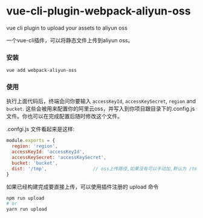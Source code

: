 # vue-cli-plugin-webpack-aliyun-oss

vue cli plugin to upload your assets to aliyun oss

一个vue-cli插件，可以将静态文件上传到aliyun oss。



### 安装

```sh
vue add webpack-aliyun-oss
```



### 使用

执行上面代码后，终端会问你要输入 `accessKeyId`, `accessKeySecret`, `region` and  `bucket`. 这些会被用来配置你的阿里云oss，并写入到你项目跟目录下的.config.js文件。你也可以在完成配置后随时修改这个文件。



.confgi.js 文件看起来是这样:

```js
module.exports = {
  region: 'region',
  accessKeyId: 'accessKeyId',
  accessKeySecret: 'accessKeySecret',
  bucket: 'bucket',
  dist: '/tmp', 				// oss上传路径,如果没有可以手动加,默认为 /tmp
}
```



如果已经构建完成要直接上传，可以使用插件注册的 upload 命令

```sh
npm run upload
# or
yarn run upload
```

